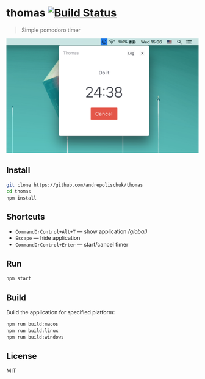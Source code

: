# thomas [![Build Status][travis-image]][travis-url]

> Simple pomodoro timer

![](media/screenshot.png)

## Install

```sh
git clone https://github.com/andrepolischuk/thomas
cd thomas
npm install
```

## Shortcuts

* `CommandOrControl+Alt+T` — show application *(global)*
* `Escape` — hide application
* `CommandOrControl+Enter` — start/cancel timer

## Run

```sh
npm start
```

## Build

Build the application for specified platform:

```sh
npm run build:macos
npm run build:linux
npm run build:windows
```

## License

MIT

[travis-url]: https://travis-ci.org/andrepolischuk/thomas
[travis-image]: https://travis-ci.org/andrepolischuk/thomas.svg?branch=master
